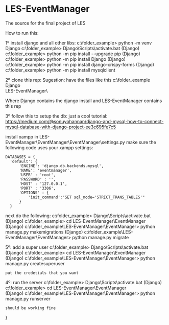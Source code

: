 # LES-EventManager
The source for the final project of LES

How to run this:

1º install django and all other libs:
  c:\folder_example> python -m venv Django
  c:\folder_example> Django\Scripts\activate.bat
  (Django) c:\folder_example> python -m pip install --upgrade pip
  (Django) c:\folder_example> python -m pip install Django
  (Django) c:\folder_example> python -m pip install django-crispy-forms
  (Django) c:\folder_example> python -m pip install mysqlclient
  
2º clone this rep:
  Sugestion: have the files like this
    c:\folder_example\
      Django\
      LES-EventManager\
      
  Where Django contains the django install and LES-EventManager contains this rep

3º follow this to setup the db:
  just a cool tutorial:
  https://medium.com/@sonuyohannan/django-and-mysql-how-to-connect-mysql-database-with-django-project-ee3c695fe7c5
  
  install xampp
  in LES-EventManager\EventManager\EventManager\settings.py make sure the following code uses your xampp settings:
  
    DATABASES = {
      'default': {
          'ENGINE': 'django.db.backends.mysql',
          'NAME': 'eventmanager',
          'USER' : 'root',
          'PASSWORD' : '',
          'HOST' : '127.0.0.1',
          'PORT' : '3306',
          'OPTIONS' : {
              'init_command':"SET sql_mode='STRICT_TRANS_TABLES'"
          }
      }
   
   next do the following:
    c:\folder_example> Django\Scripts\activate.bat
    (Django) c:\folder_example> cd LES-EventManager\EventManager\
    (Django) c:\folder_example\LES-EventManager\EventManager> python manage.py makemigrations
    (Django) c:\folder_example\LES-EventManager\EventManager> python manage.py migrate
    
5º: add a super user
    c:\folder_example> Django\Scripts\activate.bat
    (Django) c:\folder_example> cd LES-EventManager\EventManager\
    (Django) c:\folder_example\LES-EventManager\EventManager> python manage.py createsuperuser
    
    put the credetials that you want
    
4º: run the server
    c:\folder_example> Django\Scripts\activate.bat
    (Django) c:\folder_example> cd LES-EventManager\EventManager\
    (Django) c:\folder_example\LES-EventManager\EventManager> python manage.py runserver
    
    should be working fine
    

}
